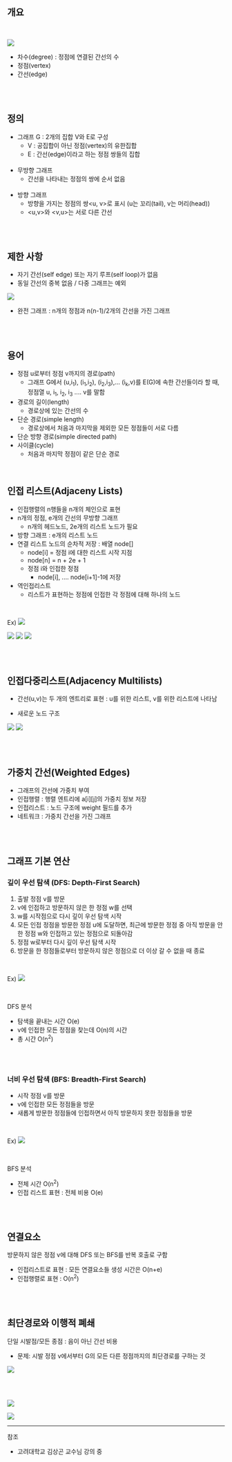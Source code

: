 
## 개요


<br/>

![](https://images.velog.io/images/cham/post/c0307075-5c18-4982-adf5-00c7bbf43b07/image.png)

- 차수(degree) : 정점에 연결된 간선의 수
- 정점(vertex)
- 간선(edge)

<br/><br/>

## 정의


 - 그래프 G : 2개의 집합 V와 E로 구성
   - V : 공집합이 아닌 정점(vertex)의 유한집합
   - E : 간선(edge)이라고 하는 정점 쌍들의 집합
<br/><br/>
 - 무방향 그래프
   - 간선을 나타내는 정점의 쌍에 순서 없음
<br/><br/>
 - 방향 그래프
   - 방향을 가지는 정점의 쌍<u, v>로 표시
   (u는 꼬리(tail), v는 머리(head))
   - <u,v>와 <v,u>는 서로 다른 간선
   

  
<br/><br/>

## 제한 사항


 - 자기 간선(self edge) 또는 자기 루프(self loop)가 없음
 - 동일 간선의 중복 없음 / 다중 그래프는 예외
 
 
 ![](https://images.velog.io/images/cham/post/1af83c78-7110-431b-a0be-1d0d368babf7/image.png)
 
 - 완전 그래프 : n개의 정점과 n(n-1)/2개의 간선을 가진 그래프


<br/><br/>

## 용어


 - 정점 u로부터 정점 v까지의 경로(path)
   - 그래프 G에서 (u,i<sub>1</sub>), (i<sub>1</sub>,i<sub>2</sub>), (i<sub>2</sub>,i<sub>3</sub>),... (i<sub>k</sub>,v)를 E(G)에 속한 간선들이라 할 때, 정점열 u, i<sub>1</sub>, i<sub>2</sub>, i<sub>3</sub> .... v를 말함
- 경로의 길이(length)
  - 경로상에 있는 간선의 수
- 단순 경로(simple length)
  - 경로상에서 처음과 마지막을 제외한 모든 정점들이 서로 다름
- 단순 방향 경로(simple directed path)
- 사이클(cycle)
  - 처음과 마지막 정점이 같은 단순 경로
<br/>


## 인접 리스트(Adjaceny Lists)


- 인접행렬의 n행들을 n개의 체인으로 표현
- n개의 정점, e개의 간선의 무방향 그래프
  - n개의 헤드노드, 2e개의 리스트 노드가 필요
- 방향 그래프 : e개의 리스트 노드
- 연결 리스트 노드의 순차적 저장 : 배열 node[]
  - node[i] = 정점 i에 대한 리스트 시작 지점
  - node[n] = n + 2e + 1
  - 정점 i와 인접한 정점
    - node[i], .... node[i+1]-1에 저장
- 역인접리스트
  - 리스트가 표현하는 정점에 인접한 각 정점에 대해 하나의 노드
  

<br/>

Ex)
![](https://images.velog.io/images/cham/post/50cc0b48-fc24-4e05-aca8-0a3ccee8b05f/image.png)


![](https://images.velog.io/images/cham/post/c8867f77-0797-4907-a1ba-6aee737cad55/image.png)
![](https://images.velog.io/images/cham/post/4d6a31ba-b89b-41ff-b4a5-ce5224ffb0e5/image.png)
![](https://images.velog.io/images/cham/post/be99b8dd-c0b8-47bd-8071-8f9f874e5673/image.png)
 


<br/><br/>

## 인접다중리스트(Adjacency Multilists)


- 간선(u,v)는 두 개의 엔트리로 표현
   : u를 위한 리스트, v를 위한 리스트에 나타남
   
- 새로운 노드 구조

![](https://images.velog.io/images/cham/post/2d457bb3-983c-4059-9ce8-23db73966c82/image.png)
![](https://images.velog.io/images/cham/post/0e535a28-f7d5-4781-812f-54cb16f41dae/image.png)


<br/><br/>

## 가중치 간선(Weighted Edges)


- 그래프의 간선에 가중치 부여
- 인접행렬 : 행렬 엔트리에 a[i][j]의 가중치 정보 저장
- 인접리스트 : 노드 구조에 weight 필드를 추가
- 네트워크 : 가중치 간선을 가진 그래프



<br/><br/>

## 그래프 기본 연산


### 깊이 우선 탐색 (DFS: Depth-First Search)


1. 출발 정점 v를 방문
2. v에 인접하고 방문하지 않은 한 정점 w를 선택
3. w를 시작점으로 다시 깊이 우선 탐색 시작
4. 모든 인접 정점을 방문한 정점 u에 도달하면, 최근에 방문한 정점 중 아직 방문을 안한 정점 w와 인접하고 있는 정점으로 되돌아감
5. 정점 w로부터 다시 깊이 우선 탐색 시작
6. 방문을 한 정점들로부터 방문하지 않은 정점으로 더 이상 갈 수 없을 때 종료


<br/>

Ex)
![](https://images.velog.io/images/cham/post/4564200c-f763-4e69-a9e2-09fd84218609/image.png)

<br/>

DFS 분석
 - 탐색을 끝내는 시간 O(e)
 - v에 인접한 모든 정점을 찾는데 O(n)의 시간
 - 총 시간 O(n<sup>2</sup>)


<br/><br/>

### 너비 우선 탐색 (BFS: Breadth-First Search)


- 시작 정점 v를 방문
- v에 인접한 모든 정점들을 방문
- 새롭게 방문한 정점들에 인접하면서 아직 방문하지 못한 정점들을 방문


<br/>

Ex)
![](https://images.velog.io/images/cham/post/3b2d38aa-c158-4d86-ba6b-fe67072b437f/image.png)

<br/>

BFS 분석
 - 전체 시간 O(n<sup>2</sup>)
 - 인접 리스트 표현 : 전체 비용 O(e)



<br/><br/>

## 연결요소


방문하지 않은 정점 v에 대해 DFS 또는 BFS를 반복 호출로 구함

- 인접리스트로 표현 : 모든 연결요소들 생성 시간은 O(n+e)
- 인접행렬로 표현 : O(n<sup>2</sup>)


<br/><br/>

## 최단경로와 이행적 폐쇄


단일 시발점/모든 종점 : 음이 아닌 간선 비용
  - 문제: 시발 정점 v에서부터 G의 모든 다른 정점까지의 최단경로를 구하는 것
  
  ![](https://images.velog.io/images/cham/post/c6ac6a45-b2b7-42b5-93a7-e83716e32f7e/image.png)


<br/><br/>


![](https://images.velog.io/images/cham/post/088d5add-f8f9-4267-b570-e250f2280c05/image.png)

![](https://images.velog.io/images/cham/post/83b16dce-1a02-4d56-a944-44da35c5f97d/image.png)

---
참조
- 고려대학교 김상곤 교수님 강의 중



